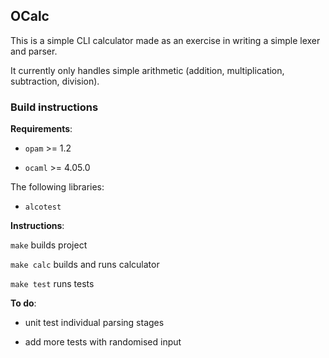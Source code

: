 
## OCalc

This is a simple CLI calculator made as an exercise in writing a simple lexer and parser.

It currently only handles simple arithmetic (addition, multiplication, subtraction, division).

### Build instructions

**Requirements**:

- `opam` >= 1.2

- `ocaml` >= 4.05.0


The following libraries:

- `alcotest`


**Instructions**:

`make` builds project

`make calc` builds and runs calculator

`make test` runs tests


**To do**:

- unit test individual parsing stages

- add more tests with randomised input

